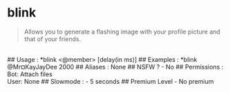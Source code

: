 # blink

> Allows you to generate a flashing image with your profile picture and that of your friends.

<br>
## Usage :
*blink <@member>  [delay(in ms)]
## Examples :
*blink @Mr¤KayJayDee 2000
## Aliases :
None
## NSFW ?
- No
## Permissions :
Bot: Attach files
<br>
User: None
## Slowmode :
- 5 seconds
## Premium Level
- No premium